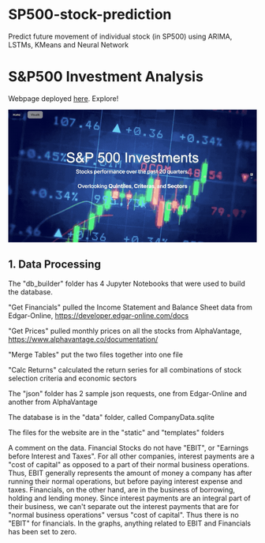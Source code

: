 # SP500-stock-prediction
Predict future movement of individual stock (in SP500) using ARIMA, LSTMs, KMeans and Neural Network

# S&P500 Investment Analysis 
Webpage deployed [here](https://sp500priceprediction.herokuapp.com/#page1). Explore!



![webpage](https://github.com/EstellaYu/SP500-HedgeFund-Bootcamp/blob/master/static/imgs/webpage.gif)

## 1. Data Processing
 
The "db_builder" folder has 4 Jupyter Notebooks that were used to build the database.

"Get Financials" pulled the Income Statement and Balance Sheet data from Edgar-Online, https://developer.edgar-online.com/docs

"Get Prices" pulled monthly prices on all the stocks from AlphaVantage, https://www.alphavantage.co/documentation/

"Merge Tables" put the two files together into one file

"Calc Returns" calculated the return series for all combinations of stock selection criteria and economic sectors

The "json" folder has 2 sample json requests, one from Edgar-Online and another from AlphaVantage

The database is in the "data" folder, called CompanyData.sqlite

The files for the website are in the "static" and "templates" folders

A comment on the data.  Financial Stocks do not have "EBIT", or "Earnings before Interest and Taxes".  For all other companies, interest payments are a "cost of capital" as opposed to a part of their normal business operations.  Thus, EBIT generally represents the amount of money a company has after running their normal operations, but before paying interest expense and taxes.  Financials, on the other hand, are in the business of borrowing, holding and lending money.  Since interest payments are an integral part of their business, we can't separate out the interest payments that are for "normal business operations" versus "cost of capital".  Thus there is no "EBIT" for financials.  In the graphs, anything related to EBIT and Financials has been set to zero.

